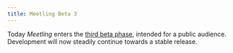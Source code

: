 ```yaml
---
title: Meetling Beta 3
---
```


Today *Meetling* enters the [third beta phase](https://github.com/NoyaInRain/meetling/projects/1),
intended for a public audience. Development will now steadily continue towards a stable release.
